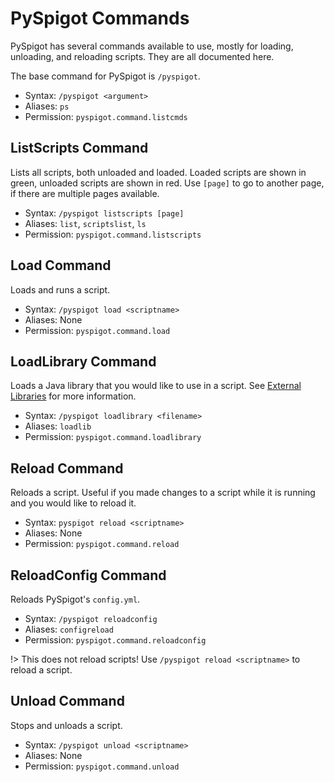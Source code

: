 # PySpigot Commands

PySpigot has several commands available to use, mostly for loading, unloading, and reloading scripts. They are all documented here.

The base command for PySpigot is `/pyspigot`.

- Syntax: `/pyspigot <argument>`
- Aliases: `ps`
- Permission: `pyspigot.command.listcmds`

## ListScripts Command

Lists all scripts, both unloaded and loaded. Loaded scripts are shown in green, unloaded scripts are shown in red. Use `[page]` to go to another page, if there are multiple pages available.

- Syntax: `/pyspigot listscripts [page]`
- Aliases: `list`, `scriptslist`, `ls`
- Permission: `pyspigot.command.listscripts`

## Load Command

Loads and runs a script.

- Syntax: `/pyspigot load <scriptname>`
- Aliases: None
- Permission: `pyspigot.command.load`

## LoadLibrary Command

Loads a Java library that you would like to use in a script. See [External Libraries](librarymanager.md) for more information.

- Syntax: `/pyspigot loadlibrary <filename>`
- Aliases: `loadlib`
- Permission: `pyspigot.command.loadlibrary`

## Reload Command

Reloads a script. Useful if you made changes to a script while it is running and you would like to reload it.

- Syntax: `pyspigot reload <scriptname>`
- Aliases: None
- Permission: `pyspigot.command.reload`

## ReloadConfig Command

Reloads PySpigot's `config.yml`.

- Syntax: `/pyspigot reloadconfig`
- Aliases: `configreload`
- Permission: `pyspigot.command.reloadconfig`

!> This does not reload scripts! Use `/pyspigot reload <scriptname>` to reload a script.

## Unload Command

Stops and unloads a script.

- Syntax: `/pyspigot unload <scriptname>`
- Aliases: None
- Permission: `pyspigot.command.unload`